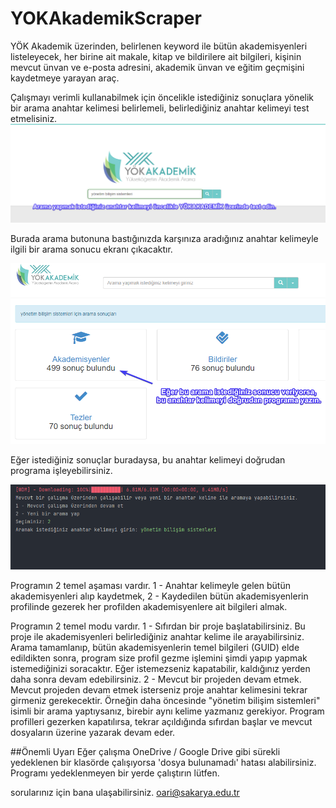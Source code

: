 # YOKAkademikScraper
YÖK Akademik üzerinden, belirlenen keyword ile bütün akademisyenleri listeleyecek, her birine ait makale, kitap ve bildirilere ait bilgileri, kişinin mevcut ünvan ve e-posta adresini, akademik ünvan ve eğitim geçmişini kaydetmeye yarayan araç.

Çalışmayı verimli kullanabilmek için öncelikle istediğiniz sonuçlara yönelik bir arama anahtar kelimesi belirlemeli, belirlediğiniz anahtar kelimeyi test etmelisiniz.
![Screenshot](image/yokakademik1.png)

Burada arama butonuna bastığınızda karşınıza aradığınız anahtar kelimeyle ilgili bir arama sonucu ekranı çıkacaktır.

![Screenshot](image/yokakademik2.png)

Eğer istediğiniz sonuçlar buradaysa, bu anahtar kelimeyi doğrudan programa işleyebilirsiniz.

![Screenshot](image/yokakademik3.png)

Programın 2 temel aşaması vardır.
1 - Anahtar kelimeyle gelen bütün akademisyenleri alıp kaydetmek, 
2 - Kaydedilen bütün akademisyenlerin profilinde gezerek her profilden akademisyenlere ait bilgileri almak. 

Programın 2 temel modu vardır.
1 - Sıfırdan bir proje başlatabilirsiniz. Bu proje ile akademisyenleri belirlediğiniz anahtar kelime ile arayabilirsiniz. Arama tamamlanıp, bütün akademisyenlerin temel bilgileri (GUID) elde edildikten sonra, program size profil gezme işlemini şimdi yapıp yapmak istemediğinizi soracaktır. Eğer istemezseniz kapatabilir, kaldığınız yerden daha sonra devam edebilirsiniz.
2 - Mevcut bir projeden devam etmek. Mevcut projeden devam etmek isterseniz proje anahtar kelimesini tekrar girmeniz gerekecektir. Örneğin daha öncesinde "yönetim bilişim sistemleri" isimli bir arama yaptıysanız, birebir aynı kelime yazmanız gerekiyor. 
Program profilleri gezerken kapatılırsa, tekrar açıldığında sıfırdan başlar ve mevcut dosyaların üzerine yazarak devam eder.

##Önemli Uyarı
Eğer çalışma OneDrive / Google Drive gibi sürekli yedeklenen bir klasörde çalışıyorsa 'dosya bulunamadı' hatası alabilirsiniz. Programı yedeklenmeyen bir yerde çalıştırın lütfen.

sorularınız için bana ulaşabilirsiniz. oari@sakarya.edu.tr
